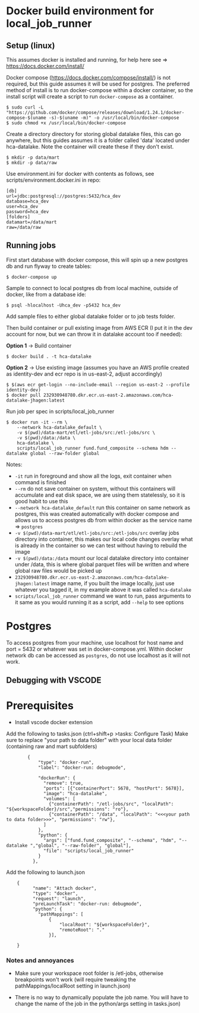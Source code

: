 # Docker build environment for local_job_runner

## Setup (linux)
This assumes docker is installed and running, for help here see => https://docs.docker.com/install/

Docker compose (https://docs.docker.com/compose/install/) is not required, but this guide assumes it will be used for postgres.  The preferred method of install is to run docker-compose within a docker container, so the install script will create a script to run `docker-compose` as a container.
```text
$ sudo curl -L "https://github.com/docker/compose/releases/download/1.24.1/docker-compose-$(uname -s)-$(uname -m)" -o /usr/local/bin/docker-compose
$ sudo chmod +x /usr/local/bin/docker-compose
```

Create a directory directory for storing global datalake files, this can go anywhere, but this guides assumes it is a folder called 'data' located under hca-datalake. Note the container will create these if they don't exist.
```text
$ mkdir -p data/mart
$ mkdir -p data/raw
```

Use environment.ini for docker with contents as follows, see scripts/environment.docker.ini in repo:
```text
[db]
url=jdbc:postgresql://postgres:5432/hca_dev
database=hca_dev
user=hca_dev
password=hca_dev
[folders]
datamart=/data/mart
raw=/data/raw
```

## Running jobs
First start database with docker compose, this will spin up a new postgres db and run flyway to create tables:
```text
$ docker-compose up
```

Sample to connect to local postgres db from local machine, outside of docker, like from a database ide:
```text
$ psql -hlocalhost -Uhca_dev -p5432 hca_dev
```

Add sample files to either global datalake folder or to job tests folder.

Then build container or pull existing image from AWS ECR (I put it in the dev account for now, but we can throw it in datalake account too if needed):

**Option 1** -> Build container
```text
$ docker build . -t hca-datalake
```

**Option 2** -> Use existing image (assumes you have an AWS profile created as identity-dev and ecr repo is in us-east-2, adjust accordingly)
```text
$ $(aws ecr get-login --no-include-email --region us-east-2 --profile identity-dev)
$ docker pull 232930948780.dkr.ecr.us-east-2.amazonaws.com/hca-datalake-jhagen:latest
```

Run job per spec in scripts/local_job_runner
```text
$ docker run -it --rm \
    --network hca-datalake_default \ 
    -v $(pwd)/data-mart/etl/etl-jobs/src:/etl-jobs/src \
    -v $(pwd)/data:/data \
    hca-datalake \
    scripts/local_job_runner fund.fund_composite --schema hdm --datalake global --raw-folder global
```
Notes:
- `-it` run in foreground and show all the logs, exit container when command is finished
- `--rm` do not save container on system, without this containers will accumulate and eat disk space, we are using them statelessly, so it is good habit to use this
- `--network hca-datalake_default` run this container on same network as postgres, this was created automatically with docker compose and allows us to access postgres db from within docker as the service name => `postgres`
- `-v $(pwd)/data-mart/etl/etl-jobs/src:/etl-jobs/src` overlay jobs directory into container, this makes our local code changes overlay what is already in the container so we can test without having to rebuild the image
- `-v $(pwd)/data:/data` mount our local datalake directory into container under /data, this is where global parquet files will be written and where global raw files would be picked up
- `232930948780.dkr.ecr.us-east-2.amazonaws.com/hca-datalake-jhagen:latest` image name, if you built the image locally, just use whatever you tagged it, in my example above it was called `hca-datalake`
- `scripts/local_job_runner` command we want to run, pass arguments to it same as you would running it as a script, add `--help` to see options

# Postgres
To access postgres from your machine, use localhost for host name and port = 5432 or whatever was set in docker-compose.yml. Within docker network db can be accessed as `postgres`, do not use localhost as it will not work.

## Debugging with VSCODE

# Prerequisites
- Install vscode docker extension

Add the following to tasks.json (ctrl+shift+p >tasks: Configure Task)
Make sure to replace "your path to data folder" with your local data folder (containing raw and mart subfolders)

```
        {
            "type": "docker-run",
            "label": "docker-run: debugmode",
          
            "dockerRun": {
              "remove": true,
              "ports": [{"containerPort": 5678, "hostPort": 5678}],
              "image": "hca-datalake",
              "volumes": [
                {"containerPath": "/etl-jobs/src", "localPath": "${workspaceFolder}/src","permissions": "ro"},
                {"containerPath": "/data", "localPath": "<<<your path to data folder>>>", "permissions": "rw"},
              ]
            },
            "python": {
              "args": ["fund.fund_composite", "--schema", "hdm", "--datalake ","global", "--raw-folder", "global"],
              "file": "scripts/local_job_runner"
            }
          },
```

Add the following to launch.json

```
    {
          "name": "Attach docker",
          "type": "docker",
          "request": "launch",
          "preLaunchTask": "docker-run: debugmode",
          "python": {
            "pathMappings": [
                {
                    "localRoot": "${workspaceFolder}",
                    "remoteRoot": "."
                }],
    
    }
```

### Notes and annoyances

- Make sure your workspace root folder is /etl-jobs, otherwise breakpoints won't work (will require tweaking the pathMappings/localRoot setting in launch.json)

- There is no way to dynamically populate the job name. You will have to change the name of the job in the python/args setting in tasks.json)


